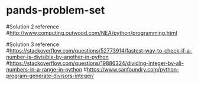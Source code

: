 # pands-problem-set

#Solution 2 reference
#http://www.computing.outwood.com/NEA/python/programming.html 

#Solution 3 reference
#https://stackoverflow.com/questions/52773914/fastest-way-to-check-if-a-number-is-divisible-by-another-in-python
#https://stackoverflow.com/questions/19886324/dividing-integer-by-all-numbers-in-a-range-in-python
#https://www.sanfoundry.com/python-program-generate-divisors-integer/
